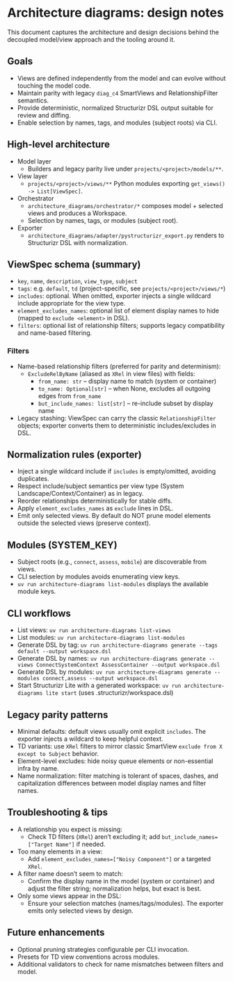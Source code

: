 # Architecture diagrams: design notes

This document captures the architecture and design decisions behind the decoupled model/view approach and the tooling around it.

## Goals
- Views are defined independently from the model and can evolve without touching the model code.
- Maintain parity with legacy `diag_c4` SmartViews and RelationshipFilter semantics.
- Provide deterministic, normalized Structurizr DSL output suitable for review and diffing.
- Enable selection by names, tags, and modules (subject roots) via CLI.

## High-level architecture
- Model layer
  - Builders and legacy parity live under `projects/<project>/models/**`.
- View layer
  - `projects/<project>/views/**` Python modules exporting `get_views() -> List[ViewSpec]`.
- Orchestrator
  - `architecture_diagrams/orchestrator/*` composes model + selected views and produces a Workspace.
  - Selection by names, tags, or modules (subject root).
- Exporter
  - `architecture_diagrams/adapter/pystructurizr_export.py` renders to Structurizr DSL with normalization.

## ViewSpec schema (summary)
- `key`, `name`, `description`, `view_type`, `subject`
- `tags`: e.g. `default`, `td` (project-specific, see `projects/<project>/views/*`)
- `includes`: optional. When omitted, exporter injects a single wildcard include appropriate for the view type.
- `element_excludes_names`: optional list of element display names to hide (mapped to `exclude <element>` in DSL).
- `filters`: optional list of relationship filters; supports legacy compatibility and name-based filtering.

### Filters
- Name-based relationship filters (preferred for parity and determinism):
  - `ExcludeRelByName` (aliased as `XRel` in view files) with fields:
    - `from_name: str` – display name to match (system or container)
    - `to_name: Optional[str]` – when None, excludes all outgoing edges from `from_name`
    - `but_include_names: list[str]` – re-include subset by display name
- Legacy stashing: ViewSpec can carry the classic `RelationshipFilter` objects; exporter converts them to deterministic includes/excludes in DSL.

## Normalization rules (exporter)
- Inject a single wildcard include if `includes` is empty/omitted, avoiding duplicates.
- Respect include/subject semantics per view type (System Landscape/Context/Container) as in legacy.
- Reorder relationships deterministically for stable diffs.
- Apply `element_excludes_names` as `exclude` lines in DSL.
- Emit only selected views. By default do NOT prune model elements outside the selected views (preserve context).

## Modules (SYSTEM_KEY)
- Subject roots (e.g., `connect`, `assess`, `mobile`) are discoverable from views.
- CLI selection by modules avoids enumerating view keys.
- `uv run architecture-diagrams list-modules` displays the available module keys.

## CLI workflows
- List views: `uv run architecture-diagrams list-views`
- List modules: `uv run architecture-diagrams list-modules`
- Generate DSL by tag: `uv run architecture-diagrams generate --tags default --output workspace.dsl`
- Generate DSL by names: `uv run architecture-diagrams generate --views ConnectSystemContext AssessContainer --output workspace.dsl`
- Generate DSL by modules: `uv run architecture-diagrams generate --modules connect,assess --output workspace.dsl`
- Start Structurizr Lite with a generated workspace: `uv run architecture-diagrams lite start` (uses .structurizr/workspace.dsl)

## Legacy parity patterns
- Minimal defaults: default views usually omit explicit `includes`. The exporter injects a wildcard to keep helpful context.
- TD variants: use `XRel` filters to mirror classic SmartView `exclude from X except to Subject` behavior.
- Element-level excludes: hide noisy queue elements or non-essential infra by name.
- Name normalization: filter matching is tolerant of spaces, dashes, and capitalization differences between model display names and filter names.

## Troubleshooting & tips
- A relationship you expect is missing:
  - Check TD filters (`XRel`) aren’t excluding it; add `but_include_names=["Target Name"]` if needed.
- Too many elements in a view:
  - Add `element_excludes_names=["Noisy Component"]` or a targeted `XRel`.
- A filter name doesn’t seem to match:
  - Confirm the display name in the model (system or container) and adjust the filter string; normalization helps, but exact is best.
- Only some views appear in the DSL:
  - Ensure your selection matches (names/tags/modules). The exporter emits only selected views by design.

## Future enhancements
- Optional pruning strategies configurable per CLI invocation.
- Presets for TD view conventions across modules.
- Additional validators to check for name mismatches between filters and model.
